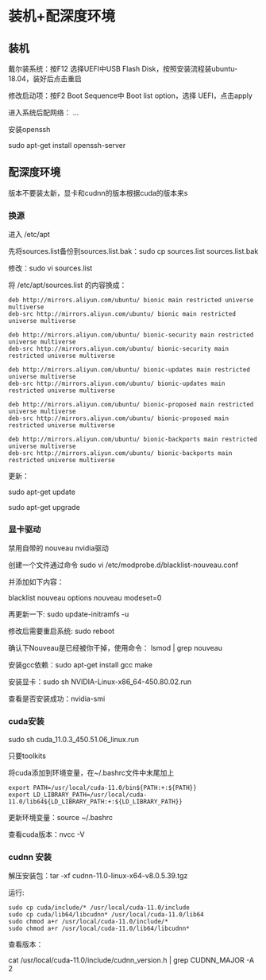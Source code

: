 # 装机+配深度环境

## 装机

戴尔装系统：按F12 选择UEFI中USB Flash Disk，按照安装流程装ubuntu-18.04，装好后点击重启

修改启动项：按F2 Boot Sequence中 Boot list option，选择 UEFI，点击apply

进入系统后配网络： ...

安装openssh

sudo apt-get install openssh-server

## 配深度环境

版本不要装太新，显卡和cudnn的版本根据cuda的版本来s

### 换源

进入 /etc/apt

先将sources.list备份到sources.list.bak：sudo cp sources.list sources.list.bak

修改：sudo vi sources.list

将 /etc/apt/sources.list 的内容换成：

```
deb http://mirrors.aliyun.com/ubuntu/ bionic main restricted universe multiverse                                               
deb-src http://mirrors.aliyun.com/ubuntu/ bionic main restricted universe multiverse                                           
                                                                                                                               
deb http://mirrors.aliyun.com/ubuntu/ bionic-security main restricted universe multiverse                                      
deb-src http://mirrors.aliyun.com/ubuntu/ bionic-security main restricted universe multiverse

deb http://mirrors.aliyun.com/ubuntu/ bionic-updates main restricted universe multiverse
deb-src http://mirrors.aliyun.com/ubuntu/ bionic-updates main restricted universe multiverse

deb http://mirrors.aliyun.com/ubuntu/ bionic-proposed main restricted universe multiverse
deb-src http://mirrors.aliyun.com/ubuntu/ bionic-proposed main restricted universe multiverse

deb http://mirrors.aliyun.com/ubuntu/ bionic-backports main restricted universe multiverse
deb-src http://mirrors.aliyun.com/ubuntu/ bionic-backports main restricted universe multiverse
```

更新：

sudo apt-get update

sudo apt-get upgrade

### 显卡驱动

禁用自带的 nouveau nvidia驱动

创建一个文件通过命令 sudo vi /etc/modprobe.d/blacklist-nouveau.conf

并添加如下内容：

blacklist nouveau
options nouveau modeset=0

再更新一下: sudo update-initramfs -u

修改后需要重启系统: sudo reboot

确认下Nouveau是已经被你干掉，使用命令： lsmod | grep nouveau

安装gcc依赖：sudo apt-get install gcc make

安装显卡：sudo sh NVIDIA-Linux-x86_64-450.80.02.run

查看是否安装成功：nvidia-smi

### cuda安装

sudo sh cuda_11.0.3_450.51.06_linux.run

只要toolkits

将cuda添加到环境变量，在~/.bashrc文件中末尾加上

```
export PATH=/usr/local/cuda-11.0/bin${PATH:+:${PATH}}
export LD_LIBRARY_PATH=/usr/local/cuda-11.0/lib64${LD_LIBRARY_PATH:+:${LD_LIBRARY_PATH}}
```



更新环境变量：source ~/.bashrc

查看cuda版本：nvcc -V

### cudnn 安装

解压安装包：tar -xf cudnn-11.0-linux-x64-v8.0.5.39.tgz

运行:

```
sudo cp cuda/include/* /usr/local/cuda-11.0/include
sudo cp cuda/lib64/libcudnn* /usr/local/cuda-11.0/lib64
sudo chmod a+r /usr/local/cuda-11.0/include/*
sudo chmod a+r /usr/local/cuda-11.0/lib64/libcudnn*
```

查看版本：

cat /usr/local/cuda-11.0/include/cudnn_version.h | grep CUDNN_MAJOR -A 2